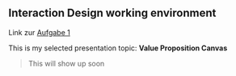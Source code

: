 ## Interaction Design working environment

Link zur [Aufgabe 1](https://de.freepik.com/vektoren-kostenlos/oops-explosionsvektor_2799409.htm) 

This is my selected presentation topic: **Value Proposition Canvas** 
> This will show up soon
